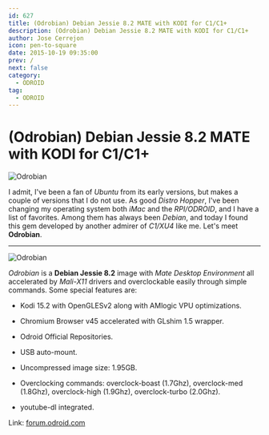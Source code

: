 ```yaml
---
id: 627
title: (Odrobian) Debian Jessie 8.2 MATE with KODI for C1/C1+
description: (Odrobian) Debian Jessie 8.2 MATE with KODI for C1/C1+
author: Jose Cerrejon
icon: pen-to-square
date: 2015-10-19 09:35:00
prev: /
next: false
category:
  - ODROID
tag:
  - ODROID
---
```


# (Odrobian) Debian Jessie 8.2 MATE with KODI for C1/C1+

![Odrobian](/images/2015/10/odrobian_02.png)

I admit, I've been a fan of *Ubuntu* from its early versions, but makes a couple of versions that I do not use. As good *Distro Hopper*, I've been changing my operating system both *iMac* and the *RPI/ODROID*, and I have a list of favorites. Among them has always been *Debian*, and today I found this gem developed by another admirer of *C1/XU4* like me. Let's meet **Odrobian**.

- - -
![Odrobian](/images/2015/10/odrobian_01.png)

*Odrobian* is a **Debian Jessie 8.2** image with *Mate Desktop Environment* all accelerated by *Mali-X11* drivers and overclockable easily through simple commands. Some special features are:

* Kodi 15.2 with OpenGLESv2 along with AMlogic VPU optimizations.

* Chromium Browser v45 accelerated with GLshim 1.5 wrapper.

* Odroid Official Repositories.

* USB auto-mount.

* Uncompressed image size: 1.95GB.

* Overclocking commands: overclock-boast (1.7Ghz), overclock-med (1.8Ghz), overclock-high (1.9Ghz), overclock-turbo (2.0Ghz).

* youtube-dl integrated.

Link: [forum.odroid.com](http://forum.odroid.com/viewtopic.php?f=114&t=16520)